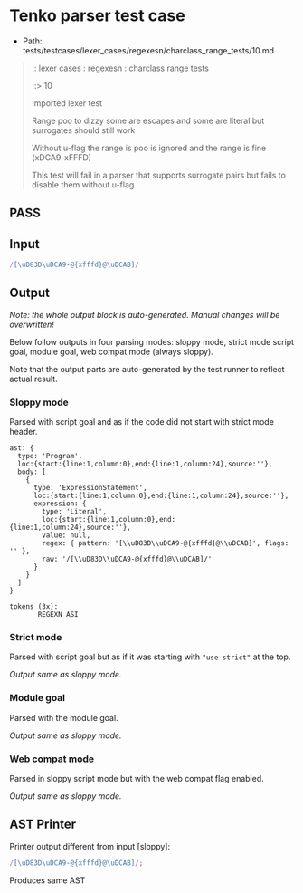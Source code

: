 # Tenko parser test case

- Path: tests/testcases/lexer_cases/regexesn/charclass_range_tests/10.md

> :: lexer cases : regexesn : charclass range tests
>
> ::> 10
>
> Imported lexer test
>
> Range poo to dizzy some are escapes and some are literal but surrogates should still work 
>
> Without u-flag the range is poo is ignored and the range is fine (xDCA9-xFFFD)
>
> This test will fail in a parser that supports surrogate pairs but fails to disable them without u-flag

## PASS

## Input

`````js
/[\uD83D\uDCA9-@{xfffd}@\uDCAB]/
`````

## Output

_Note: the whole output block is auto-generated. Manual changes will be overwritten!_

Below follow outputs in four parsing modes: sloppy mode, strict mode script goal, module goal, web compat mode (always sloppy).

Note that the output parts are auto-generated by the test runner to reflect actual result.

### Sloppy mode

Parsed with script goal and as if the code did not start with strict mode header.

`````
ast: {
  type: 'Program',
  loc:{start:{line:1,column:0},end:{line:1,column:24},source:''},
  body: [
    {
      type: 'ExpressionStatement',
      loc:{start:{line:1,column:0},end:{line:1,column:24},source:''},
      expression: {
        type: 'Literal',
        loc:{start:{line:1,column:0},end:{line:1,column:24},source:''},
        value: null,
        regex: { pattern: '[\\uD83D\\uDCA9-@{xfffd}@\\uDCAB]', flags: '' },
        raw: '/[\\uD83D\\uDCA9-@{xfffd}@\\uDCAB]/'
      }
    }
  ]
}

tokens (3x):
       REGEXN ASI
`````

### Strict mode

Parsed with script goal but as if it was starting with `"use strict"` at the top.

_Output same as sloppy mode._

### Module goal

Parsed with the module goal.

_Output same as sloppy mode._

### Web compat mode

Parsed in sloppy script mode but with the web compat flag enabled.

_Output same as sloppy mode._

## AST Printer

Printer output different from input [sloppy]:

````js
/[\uD83D\uDCA9-@{xfffd}@\uDCAB]/;
````

Produces same AST
